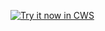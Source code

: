 <a target="_blank" href="https://chrome.google.com/webstore/detail/gkmjlnhjcdognmniiadfdhdlgdocngda">![Try it now in CWS](https://raw.github.com/GoogleChrome/chrome-app-samples/master/tryitnowbutton.png "Click here to install this sample from the Chrome Web Store")</a>
